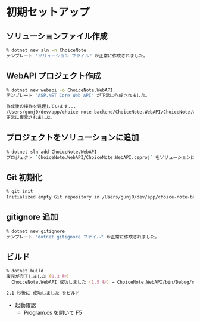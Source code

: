 # 初期セットアップ

## ソリューションファイル作成

```zsh
% dotnet new sln -n ChoiceNote
テンプレート "ソリューション ファイル" が正常に作成されました。
```

## WebAPI プロジェクト作成

```zsh
% dotnet new webapi -o ChoiceNote.WebAPI
テンプレート "ASP.NET Core Web API" が正常に作成されました。

作成後の操作を処理しています...
/Users/gunj0/dev/app/choice-note-backend/ChoiceNote.WebAPI/ChoiceNote.WebAPI.csproj を復元しています:
正常に復元されました。
```

## プロジェクトをソリューションに追加

```zsh
% dotnet sln add ChoiceNote.WebAPI
プロジェクト `ChoiceNote.WebAPI/ChoiceNote.WebAPI.csproj` をソリューションに追加しました。
```

## Git 初期化

```zsh
% git init
Initialized empty Git repository in /Users/gunj0/dev/app/choice-note-backend/.git/
```

## gitignore 追加

```zsh
% dotnet new gitignore
テンプレート "dotnet gitignore ファイル" が正常に作成されました。
```

## ビルド

```zsh
% dotnet build
復元が完了しました (0.3 秒)
  ChoiceNote.WebAPI 成功しました (1.5 秒) → ChoiceNote.WebAPI/bin/Debug/net9.0/ChoiceNote.WebAPI.dll

2.1 秒後に 成功しました をビルド
```

- 起動確認
  - Program.cs を開いて F5
